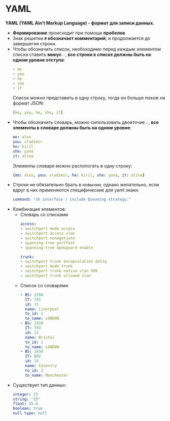 # YAML
**YAML (YAML Ain’t Markup Language) - формат для записи данных.**
+ **Формирование** происходит при помощи **пробелов**
+ Знак решетки **`#` обозначает комментарий**, и продолжается до завершегия строки.
+ Чтобы обозначить список, необоходимо перед каждым элементом списка ставить **минус** `-`, **все строки в списке должны быть на одном уровне отступа**:
    ```yaml
    - me
    - you
    - he
    - she
    - it
    ```
    Список можно представить в одну строку, тогда он больше похож на формат JSON:
    ```yaml
    [me, you, he, she, it]
    ```
+ Чтобы обозначить словарь, можно сипользовать двоеточие `:`, **все элементы в словаре должны быть на одном уровне**:
    ```yaml
    me: alex
    you: vladimir
    he: kiril
    she: yana
    it: alina
    ```
    Элементы словаря можно распологать в одну строку:
    ```yaml
    {me: alex, you: vladimir, he: kiril, she: yana, it: alina}
    ```
+ Строки не обязательно брать в ковычки, однако желательно, если вдруг в них применяются специфические для yaml знаки:
    ```yaml
    command: "sh interface | include Queueing strategy:"
    ```
+ Комбинация элементов:
    + Словарь со списками
        ```yaml
        access:
        - switchport mode access
        - switchport access vlan
        - switchport nonegotiate
        - spanning-tree portfast
        - spanning-tree bpduguard enable

        trunk:
        - switchport trunk encapsulation dot1q
        - switchport mode trunk
        - switchport trunk native vlan 999
        - switchport trunk allowed vlan
        ```
    + Список со словарями
        ```yaml
        - BS: 1550
          IT: 791
          id: 11
          name: Liverpool
          to_id: 1
          to_name: LONDON
        - BS: 1510
          IT: 793
          id: 12
          name: Bristol
          to_id: 1
          to_name: LONDON
        - BS: 1650
          IT: 892
          id: 14
          name: Coventry
          to_id: 2
          to_name: Manchester
        ```
+ Существует тип данных:
    ```yaml
    integer: 25
    string: "25"
    float: 25.0
    boolean: true
    null type: null
    ```